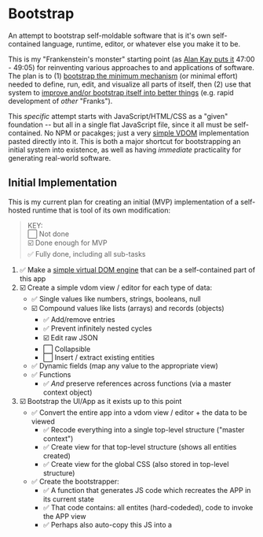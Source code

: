 # Bootstrap
An attempt to bootstrap self-moldable software that is it's own self-contained language, runtime, editor, or whatever else you make it to be.

This is my "Frankenstein's monster" starting point (as [Alan Kay puts it](https://youtu.be/YyIQKBzIuBY?t=47m) 47:00 - 49:05) for reinventing various approaches to and applications of software. The plan is to (1) [bootstrap the minimum mechanism](#initial-implementation) (or minimal effort) needed to define, run, edit, and visualize all parts of itself, then (2) use that system to [improve and/or bootstrap itself into better things](#further-development--exploration) (e.g. rapid development of _other_ "Franks").

This _specific_ attempt starts with JavaScript/HTML/CSS as a "given" foundation -- but all in a single flat JavaScript file, since it all must be self-contained. No NPM or pacakges; just a very [simple VDOM](https://github.com/d-cook/vdom) implementation pasted directly into it. This is both a major shortcut for bootstrapping an initial system into existence, as well as having _immediate_ practicality for generating real-world software.

## Initial Implementation

This is my current plan for creating an initial (MVP) implementation of a self-hosted runtime that is tool of its own modification:

> KEY:
> <br>:white_large_square:    Not done
> <br>:ballot_box_with_check: Done enough for MVP
> <br>:white_check_mark:      Fully done, including all sub-tasks

1. :white_check_mark:      Make a [simple virtual DOM engine](https://github.com/d-cook/vdom) that can be a self-contained part of this app
2. :ballot_box_with_check: Create a simple vdom view / editor for each type of data:
   - :white_check_mark:      Single values like numbers, strings, booleans, null
   - :ballot_box_with_check: Compound values like lists (arrays) and records (objects)
     - :white_check_mark:      Add/remove entries
     - :white_check_mark:      Prevent infinitely nested cycles
     - :ballot_box_with_check: Edit raw JSON
     - :white_large_square:    Collapsible
     - :white_large_square:    Insert / extract existing entities
   - :white_check_mark:      Dynamic fields (map any value to the appropriate view)
   - :white_check_mark:      Functions
     - :white_check_mark:      _And_ preserve references across functions (via a master context object)
3. :ballot_box_with_check: Bootstrap the UI/App as it exists up to this point
   - :white_check_mark:      Convert the entire app into a vdom view / editor + the data to be viewed
     - :white_check_mark:      Recode everything into a single top-level structure ("master context")
     - :white_check_mark:      Create view for that top-level structure (shows all entities created)
     - :white_check_mark:      Create view for the global CSS (also stored in top-level structure)
   - :white_check_mark:      Create the bootstrapper:
     - :white_check_mark:      A function that generates JS code which recreates the APP in its current state
     - :white_check_mark:      That code contains: all entites (hard-codeded), code to invoke the APP view
     - :white_check_mark:      Perhaps also auto-copy this JS into a <script> tag, so that simply saving the page creates a bootstrapping HTML doc
   - :white_large_square:    Make it easier to edit the running system without crashing it
     - :white_large_square:    A (temporary?) way to edit and test / toggle _copies_ of the system (or its code) within itself 

_At this point, further development is done within the running system itself. "Source files" become auto-generated._

4. :white_large_square:    Create the self-running runtime
   - :white_large_square:    A data-representation of code and [an interpreter](https://github.com/d-cook/Interact) that runs such code
   - :white_large_square:    The interpreter & all operations are stored in the top-level structure (thus it can inspect and modify itself)
5. :white_large_square:    Migrate the system (thus far) into the runtime
   - :white_large_square:    Wrap the existing code (as-is) into a structure that the runtime can run
   - :white_large_square:    Modifiy the "bootstrapper" to invoke system initialization _via the interpreter_
6. :white_large_square:    Convert everything (app & runtime) into the interpreted representation
   - :white_large_square:    Create a better view for runtime data-representation of code
     - :white_large_square:    Either a nested-expressions view of the code...
       - My [original implementation](https://github.com/d-cook/Objects) was based on expression-lists that were easy enough to understand.
       - My [re-envisioned model](https://github.com/d-cook/Interact) is more powerful (e.g. a DAG with direct references), but not great in raw form.
       - There is a straightfoward way to convert the new DAG model into nested expressions
     - :white_large_square:    And/or make the DAG / sequence of instructions model more palpable:
       - :white_large_square:    Show names of referenced entities, rather than the numeric indexes that describe "where" they are
       - :white_large_square:    Code by clicking on which operation to perform and which entities to perform it on
   - :white_large_square:    Recode (nearly) everything to the new representation, verifying before ditching the old code
     - :white_large_square:    Including the interpreter, but don't delete the native interpreter just yet
7. :white_large_square:      Bootstrap the native runtime from itself
   - :white_large_square:      Create a compiler (function) that converts the new representation into JavaScript code'
     - :white_large_square:      Mainly just nested function-calls to existing (in-runtime) functions
     - :white_large_square:      Might recognize certain operators. Perhaps a mapping of op functions to syntax?
   - :white_large_square:      Provide a way to modify / recompile the interpreter without crashing the runtime
     - Build upon the "edit system without crashing it" solution, or make something similar?
   - :white_large_square:      Modify the boostrap-generator to:
     - :white_large_square:      Regenerate the native interpreter by compiling the new one
     - :white_large_square:      Inject the resulting native interpreter into the bootstrapper
     - :white_large_square:      Modify bootstrapper to invoke (then forget or delete) the native interpreter

_At this point, the runtime provides its own means (e.g. tools & language) for viewing, editing, and defining itself, or anything within it_

8. With the MVP now complete, use it as it's [own vehicle](#use-the-runtime-to-modify-itself-further) for [further development and exploration](#further-development--exploration)

## Further development & exploration

Once the runtime is fully self-hosted (above), it can be utilized & adapted to explore new possibilities.

The possibilities are potentially limitless, but here are some that I have in mind:

#### Use the runtime to modify itself further

It would be incredibily irconic to develop a tool that bootstraps the generative power of software into itself, without utilizing any of that power in the development of said tool. Thus, the MVP is intentionally minimal and crude, so that that power can be utilized as early as possible to make further development & exploration more practical & achievable.

With the MVP complete, any changes in representation, tooling, generativity, etc. can be immediately utilized _as they come_, while also serving as an immediately observable a proof of concept (POC) for how they improve further development of themselves and/or other things.

There are many directions this can take, but options can be explored in parallel because:
- The runtime be used to create & test separate implementations of itself or whatever else
- Alternate runtimes (or other things) can be sandboxed (i.e. run & tested in isolation)
- Changes can be done programmatically, and anything can be programmatically generated
- The runtime can be swapped out piece-by-piece OR wholesale with something else, while running
- The runtime can be copied or regenerated at a whim, along with anything within it at the time

Some of the specific directions that can be taken:
- Transfer the runtime to different platforms (e.g. languages / runtimes)
  - The only "native code" needed for each is basic operators (+, -, if, etc), some implementation of lists & records, basic graphics commands (e.g. VDOM, SVG, or like boxes & lines), and the native equivalent of invoking a function.
  - By providing a different set of those per language or platform, and feeding the right one into the bootstrapper, the entire runtime can be loaded onto another platform exactly as it was before
- Ability for the runtime to serialize & send itself over the wire (e.g. HTTP)

#### Bootstrap the power of software back into software development

Software provides powerfully generative and dynamic tools & interfaces to do things that would be entirely impractical or impossible otherwise. Ironically, that same power is massively unutilized in the _development_ of said software. Instead of dynamic or generative representations, the software developer works with static, rigourously _written out descriptions_ **of** those dynamic and generative models.

This is a limitation of "programming languages", wherein the representation of software and the runtime implications of that representation, are governed by set-in-stone limitations of a system outside of your control (e.g. a compiler or runtime). Creating a new language only shifts the problem: coding up an entire compiler or runtime is a lot of extra work that must be done in (and under the limitations of) some other already existing language. And then you are _still_ stuck with a set-in-stone limitations, albeit ones you can change through rigorous more modification.

An alternative is to replace (or supplement) "source code" with whatever "living" (running) representations, models, etc. that best (i.e. more simply or directly) convey what the software "is" and "does", along with whatever (also "live") tools, interfaces, views, etc. that best allow the developer to work with (e.g. modify, generate, query, test) those models. A fully self-running live-representation allows such things to be defined in terms of themselves or each other, without ultimately falling back on rigorously written out textual descriptions that are just shifted up level.

Here are some _general_ coding alternatives I am considering:
- Operate on values by manipulating them as objects, and your actions as recorded as code
- Data as static lists / boxes, and arrows showing where (and when) the data flows and how it is combined
- Generate code from some other domain- or application-specific model (not generalizable)
- "Static types" enforced by UI instead of compiler (i.e. can only build valid structures)
- Drag & drop editor for HTML / VDOM / CSS
- Drag & drop shapes to create SVG images / graphics
- Create a common implementation (library) of many things, and a general way to compile it down whatever language
- Create a "live" model of "code" for some _other_ language or system:
  - The "code" is an AST (or something better), and can be programmatically edited
  - Define values, logic, feature flags, etc. in _one common place_, and then programmatically apply it to "code" that targets different languages or servers
  - The representation of the "code" can be interpretable here; testing hooks / fakes injected in ways not actually possible the "real" language
  - An operation to "build it out" (generate the "actual" source code)
  - Need to edit "generated" code? Sure, that can be done programmatically as well
    - Not a specific line number/etc; but the code-equivalent of "the while-loop in that one function that does that thing"

#### Empower non-programmers

(TODO: This section better)

Instead of the apps & tools handed to us, what if we could literally grab API for our own personal accounts and hook them up to our own logic, drag and drop style? Assuming tools are made to make this tennable.

Brett Victor's idea: Just as literacy (writing, composing, etc) as a revolution for human development, the ability to freely create "computer stuff" could be a new kind of literacy. Instead of words, if people could just create runnable / working virtual models with their hands, and send or share them freely. This might require a new kind of "computing medium" -- Work on creating some such model or software tools for this. For one thing, instead of "apps", how about "objects"? Just like you can pick up a rock or frog and move it somewhere else, why not do the same with a computer "thing"? This requires a way for each thing to "run itself". This both describes this project here, _and_ how biology works: Why is a cell "alive" and a virus "not alive" (debatable)? The virus has "code" and can "duplicate itself", etc, but it is not its own "execution environment" - that is, it cannot "run itself". But that is what make s a living cell: It contains a coded representation of all parts of itself (or of all parts of things from which the rest of itself is generated). It contains all machinery needed to "run" that code (e.g. copy, synthesize protiens, etc), to duplicate itself, etc. And all those mechanisms are also accounted for in the code (DNA). The "environment" in which this happens has a defined boundary / container (cell membrane), and everything inside (including the boundary) "IS" the living thing. The boundary also acts as an interface through which the thing and the outside world interact. It is self-contained, self-running, self-defined, and therefore "alive" _in and of itself_. WHy does this matter? because all the things biology can do and has achieved, that computer science is still figuring out. And this is how it does it.
